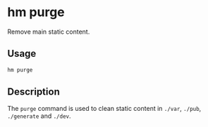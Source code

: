 # hm purge

Remove main static content.

## Usage

```bash
hm purge
```

## Description

The `purge` command is used to clean static content in `./var`, `./pub`, `./generate` and `./dev`.